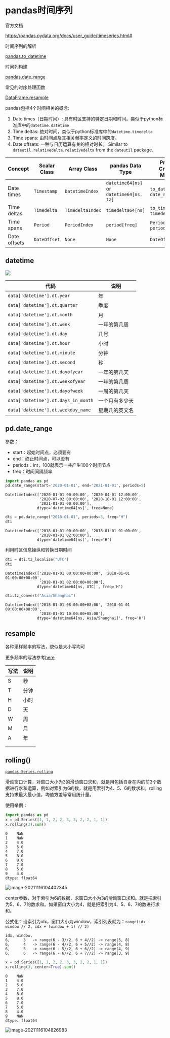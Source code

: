 # pandas时间序列

官方文档

https://pandas.pydata.org/docs/user_guide/timeseries.html#



时间序列的解析

[pandas.to_datetime](https://pandas.pydata.org/docs/reference/api/pandas.to_datetime.html?highlight=to_datetime#pandas.to_datetime)

时间列构建

[pandas.date_range](https://pandas.pydata.org/docs/reference/api/pandas.date_range.html?highlight=date_range#pandas.date_range)

常见的时序处理函数

[DataFrame.resample](https://pandas.pydata.org/docs/reference/api/pandas.DataFrame.resample.html?highlight=resample#pandas.DataFrame.resample)



pandas包括4个时间相关的概念:

1. Date times（日期时间）: 具有时区支持的特定日期和时间。类似于python标准库中的`datetime.datetime`
2. Time deltas: 绝对时间，类似于python标准库中的`datetime.timedelta`
3. Time spans: 由时间点及其相关频率定义的时间跨度。
4. Date offsets: 一种与日历运算有关的相对时长。 Similar to `dateutil.relativedelta.relativedelta` from the `dateutil` package.





| Concept      | Scalar Class | Array Class      | pandas Data Type                         | Primary Creation Method             |
| ------------ | ------------ | ---------------- | ---------------------------------------- | ----------------------------------- |
| Date times   | `Timestamp`  | `DatetimeIndex`  | `datetime64[ns]` or `datetime64[ns, tz]` | `to_datetime` or `date_range`       |
| Time deltas  | `Timedelta`  | `TimedeltaIndex` | `timedelta64[ns]`                        | `to_timedelta` or `timedelta_range` |
| Time spans   | `Period`     | `PeriodIndex`    | `period[freq]`                           | `Period` or `period_range`          |
| Date offsets | `DateOffset` | `None`           | `None`                                   | `DateOffset`                        |

## datetime

![](images/数据集.png)

| 代码                                | 说明           |
| ----------------------------------- | -------------- |
| `data['datetime'].dt.year`          | 年             |
| `data['datetime'].dt.quarter`       | 季度           |
| `data['datetime'].dt.month`         | 月             |
| `data['datetime'].dt.week`          | 一年的第几周   |
| `data['datetime'].dt.day`           | 几号           |
| `data['datetime'].dt.hour`          | 小时           |
| `data['datetime'].dt.minute`        | 分钟           |
| `data['datetime'].dt.second`        | 秒             |
| `data['datetime'].dt.dayofyear`     | 一年的第几天   |
| `data['datetime'].dt.weekofyear`    | 一年的第几周   |
| `data['datetime'].dt.dayofweek`     | 一周的第几天   |
| `data['datetime'].dt.days_in_month` | 一个月有多少天 |
| `data['datetime'].dt.weekday_name`  | 星期几的英文名 |



## pd.date_range

参数：

- start：起始时间点，必须要有
- end：终止时间点，可以没有
- periods：int，100就表示一共产生100个时间节点
- freq：时间间隔频率

```python
import pandas as pd
pd.date_range(start='2020-01-01', end='2021-01-01', periods=5)
```

```
DatetimeIndex(['2020-01-01 00:00:00', '2020-04-01 12:00:00',
               '2020-07-02 00:00:00', '2020-10-01 12:00:00',
               '2021-01-01 00:00:00'],
              dtype='datetime64[ns]', freq=None)
```



```python
dti = pd.date_range("2018-01-01", periods=3, freq="H")
dti
```

```
DatetimeIndex(['2018-01-01 00:00:00', '2018-01-01 01:00:00',
               '2018-01-01 02:00:00'],
              dtype='datetime64[ns]', freq='H')
```

利用时区信息操纵和转换日期时间

```python
dti = dti.tz_localize("UTC")
dti
```

```
DatetimeIndex(['2018-01-01 00:00:00+00:00', '2018-01-01 01:00:00+00:00',
               '2018-01-01 02:00:00+00:00'],
              dtype='datetime64[ns, UTC]', freq='H')
```



```python
dti.tz_convert("Asia/Shanghai")
```

```
DatetimeIndex(['2018-01-01 08:00:00+08:00', '2018-01-01 09:00:00+08:00',
               '2018-01-01 10:00:00+08:00'],
              dtype='datetime64[ns, Asia/Shanghai]', freq='H')
```



## resample



各种采样频率的写法，貌似是大小写均可

更多频率的写法参考[here](https://pandas.pydata.org/docs/user_guide/timeseries.html#timeseries-offset-aliases)

| 写法 | 说明 |
| ---- | ---- |
| S    | 秒   |
| T    | 分钟 |
| H    | 小时 |
| D    | 天   |
| W    | 周   |
| M    | 月   |
| A    | 年   |
|      |      |
|      |      |

## rolling()

[`pandas.Series.rolling`](https://pandas.pydata.org/docs/reference/api/pandas.Series.rolling.html)

滑动窗口计算，对窗口大小为3的滑动窗口求和，就是用包括自身在内的前3个数据进行求和运算，例如对索引为6的数，就是用索引为4、5、6的数求和。rolling支持求最大最小值，均值方差等常用统计量。

使用举例：

```python
import pandas as pd
x = pd.Series([1, 1, 2, 2, 3, 3, 2, 2, 1, 1])
x.rolling(3).sum()
```

```
0    NaN
1    NaN
2    4.0
3    5.0
4    7.0
5    8.0
6    8.0
7    7.0
8    5.0
9    4.0
dtype: float64
```



![image-20211116104402345](images/image-20211116104402345.png)

center参数，对于索引为6的数据，求窗口大小为3的滑动窗口求和。就是把索引为5、6、7的数求和。如果窗口大小为4，就是把索引为4、5、6、7的数进行求和。

公式化：设索引为idx，窗口大小为window，索引列表就为：`range(idx - window // 2, idx + (window + 1) // 2)`

```
idx, window,     
6,      3   -> range(6 - 3//2, 6 + 4//2) -> range(5, 8)
6,      4   -> range(6 - 4//2, 6 + 5//2) -> range(4, 8)
6,      5   -> range(6 - 5//2, 6 + 6//2) -> range(4, 9)
6,      6   -> range(6 - 6//2, 6 + 7//2) -> range(3, 9)
```



```python
x = pd.Series([1, 1, 2, 2, 3, 3, 2, 2, 1, 1])
x.rolling(3, center=True).sum()
```

```
0    NaN
1    4.0
2    5.0
3    7.0
4    8.0
5    8.0
6    7.0
7    5.0
8    4.0
9    NaN
dtype: float64
```

![image-20211116104826983](images/image-20211116104826983.png)
